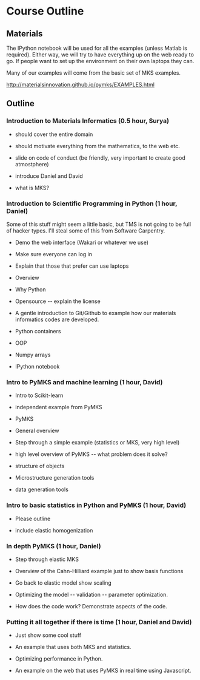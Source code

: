 # Course Outline

## Materials

The IPython notebook will be used for all the examples (unless Matlab
is required). Either way, we will try to have everything up on the web
ready to go. If people want to set up the environment on their own
laptops they can.

Many of our examples will come from the basic set of MKS examples.

http://materialsinnovation.github.io/pymks/EXAMPLES.html

## Outline

### Introduction to Materials Informatics (0.5 hour, Surya)

 * should cover the entire domain

 * should motivate everything from the mathematics, to the web etc.

 * slide on code of conduct (be friendly, very important to create good atmostphere)

 * introduce Daniel and David

 * what is MKS?

### Introduction to Scientific Programming in Python (1 hour, Daniel)

Some of this stuff might seem a little basic, but TMS is not going to
be full of hacker types. I'll steal some of this from Software Carpentry.

 * Demo the web interface (Wakari or whatever we use)

  * Make sure everyone can log in

  * Explain that those that prefer can use laptops  

 * Overview

  * Why Python

  * Opensource -- explain the license

 * A gentle introduction to Git/Github to example how our materials
   informatics codes are developed.

 * Python containers

 * OOP

 * Numpy arrays

 * IPython notebook
 
### Intro to PyMKS and machine learning (1 hour, David)

 * Intro to Scikit-learn

  * independent example from PyMKS

 * PyMKS

  * General overview

  * Step through a simple example (statistics or MKS, very high level)

  * high level overview of PyMKS -- what problem does it solve?

   * structure of objects

  * Microstructure generation tools   
  
  * data generation tools

### Intro to basic statistics in Python and PyMKS (1 hour, David)

 * Please outline

 * include elastic homogenization

### In depth PyMKS (1 hour, Daniel)

 * Step through elastic MKS

 * Overview of the Cahn-Hilliard example just to show basis functions

 * Go back to elastic model show scaling

 * Optimizing the model -- validation -- parameter optimization.

 * How does the code work? Demonstrate aspects of the code.

### Putting it all together if there is time (1 hour, Daniel and David)

 * Just show some cool stuff

 * An example that uses both MKS and statistics.

 * Optimizing performance in Python.

 * An example on the web that uses PyMKS in real time using Javascript.


